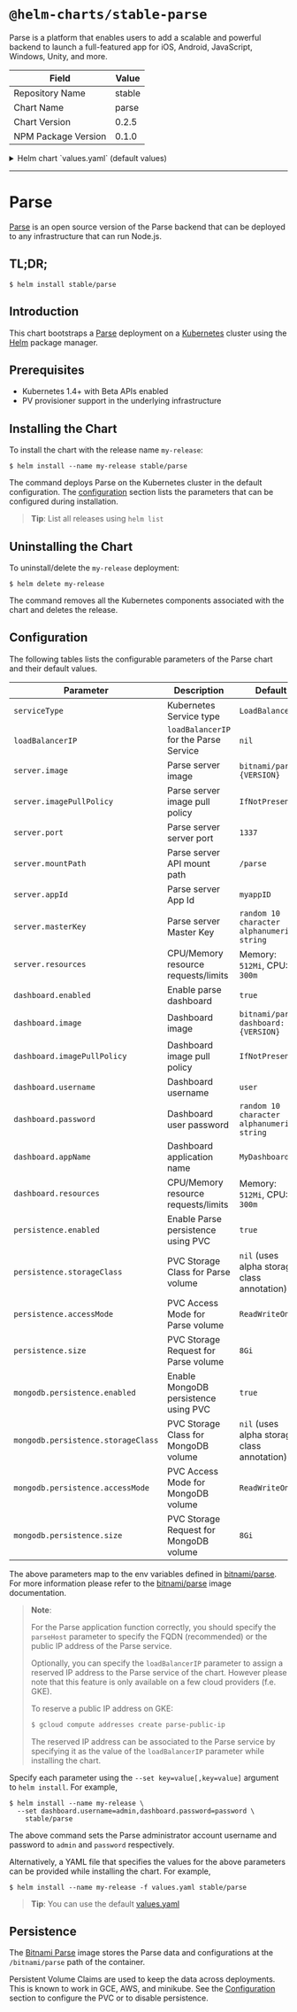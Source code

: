 # `@helm-charts/stable-parse`

Parse is a platform that enables users to add a scalable and powerful backend to launch a full-featured app for iOS, Android, JavaScript, Windows, Unity, and more.

| Field               | Value  |
| ------------------- | ------ |
| Repository Name     | stable |
| Chart Name          | parse  |
| Chart Version       | 0.2.5  |
| NPM Package Version | 0.1.0  |

<details>

<summary>Helm chart `values.yaml` (default values)</summary>

```yaml
## Kubernetes serviceType for Parse Deployment
## ref: http://kubernetes.io/docs/user-guide/services/#publishing-services---service-types
##
serviceType: LoadBalancer

## loadBalancerIP for the Parse Service (optional, cloud specific)
## ref: http://kubernetes.io/docs/user-guide/services/#type-loadbalancer
##
# loadBalancerIP:

server:
  ## Bitnami Parse image version
  ## ref: https://hub.docker.com/r/bitnami/parse/tags/
  ##
  image: bitnami/parse:2.6.1-r0

  ## Specify a imagePullPolicy
  ## ref: http://kubernetes.io/docs/user-guide/images/#pre-pulling-images
  ##
  imagePullPolicy: IfNotPresent

  ## Parse Server Port
  ## ref: https://github.com/bitnami/bitnami-docker-parse#configuration
  ##
  port: 1337

  ## Parse API mount path
  ## ref: https://github.com/bitnami/bitnami-docker-parse#configuration
  ##
  mountPath: /parse

  ## Parse Server App ID
  ## ref: https://github.com/bitnami/bitnami-docker-parse#configuration
  ##
  appId: myappID

  ## Parse Server Master Key
  ## ref: https://github.com/bitnami/bitnami-docker-parse#configuration
  ##
  # masterKey:

  ## Configure resource requests and limits
  ## ref: http://kubernetes.io/docs/user-guide/compute-resources/
  ##
  resources:
    # requests:
    #   memory: 512Mi
    #   cpu: 300m

dashboard:
  ## Enable deployment of Parse Dashboard
  ##
  enabled: true

  ## Bitnami Parse Dashboard image version
  ## ref: https://hub.docker.com/r/bitnami/parse-dashboard/tags/
  ##
  image: bitnami/parse-dashboard:1.1.0-r0

  ## Specify a imagePullPolicy
  ## ref: http://kubernetes.io/docs/user-guide/images/#pre-pulling-images
  ##
  imagePullPolicy: IfNotPresent

  ## Parse Dashboard application username
  ## ref: https://github.com/bitnami/bitnami-docker-parse-dashboard#configuration
  ##
  username: user

  ## Parse Dashboard application password
  ## Defaults to a random 10-character alphanumeric string if not set
  ## ref: https://github.com/bitnami/bitnami-docker-parse-dashboard#configuration
  ##
  # password:

  ## Parse Dashboard application name
  ## ref: https://github.com/bitnami/bitnami-docker-parse-dashboard#configuration
  ##
  appName: MyDashboard

  ## Configure resource requests and limits
  ## ref: http://kubernetes.io/docs/user-guide/compute-resources/
  ##
  resources:
    {}
    # requests:
    #   memory: 512Mi
    #   cpu: 300m

## Enable persistence using Persistent Volume Claims
## ref: http://kubernetes.io/docs/user-guide/persistent-volumes/
##
persistence:
  enabled: true
  ## parse data Persistent Volume Storage Class
  ## If defined, storageClassName: <storageClass>
  ## If set to "-", storageClassName: "", which disables dynamic provisioning
  ## If undefined (the default) or set to null, no storageClassName spec is
  ##   set, choosing the default provisioner.  (gp2 on AWS, standard on
  ##   GKE, AWS & OpenStack)
  ##
  # storageClass: "-"
  accessMode: ReadWriteOnce
  size: 8Gi

##
## MongoDB chart configuration
##
mongodb:
  ## Enable persistence using Persistent Volume Claims
  ## ref: http://kubernetes.io/docs/user-guide/persistent-volumes/
  ##
  persistence:
    enabled: true
    ## mongodb data Persistent Volume Storage Class
    ## If defined, storageClassName: <storageClass>
    ## If set to "-", storageClassName: "", which disables dynamic provisioning
    ## If undefined (the default) or set to null, no storageClassName spec is
    ##   set, choosing the default provisioner.  (gp2 on AWS, standard on
    ##   GKE, AWS & OpenStack)
    ##
    # storageClass: "-"
    accessMode: ReadWriteOnce
    size: 8Gi
```

</details>

---

# Parse

[Parse](https://parse.com/) is an open source version of the Parse backend that can be deployed to any infrastructure that can run Node.js.

## TL;DR;

```console
$ helm install stable/parse
```

## Introduction

This chart bootstraps a [Parse](https://github.com/bitnami/bitnami-docker-parse) deployment on a [Kubernetes](http://kubernetes.io) cluster using the [Helm](https://helm.sh) package manager.

## Prerequisites

- Kubernetes 1.4+ with Beta APIs enabled
- PV provisioner support in the underlying infrastructure

## Installing the Chart

To install the chart with the release name `my-release`:

```console
$ helm install --name my-release stable/parse
```

The command deploys Parse on the Kubernetes cluster in the default configuration. The [configuration](#configuration) section lists the parameters that can be configured during installation.

> **Tip**: List all releases using `helm list`

## Uninstalling the Chart

To uninstall/delete the `my-release` deployment:

```console
$ helm delete my-release
```

The command removes all the Kubernetes components associated with the chart and deletes the release.

## Configuration

The following tables lists the configurable parameters of the Parse chart and their default values.

| Parameter                          | Description                            | Default                                     |
| ---------------------------------- | -------------------------------------- | ------------------------------------------- |
| `serviceType`                      | Kubernetes Service type                | `LoadBalancer`                              |
| `loadBalancerIP`                   | `loadBalancerIP` for the Parse Service | `nil`                                       |
| `server.image`                     | Parse server image                     | `bitnami/parse:{VERSION}`                   |
| `server.imagePullPolicy`           | Parse server image pull policy         | `IfNotPresent`                              |
| `server.port`                      | Parse server server port               | `1337`                                      |
| `server.mountPath`                 | Parse server API mount path            | `/parse`                                    |
| `server.appId`                     | Parse server App Id                    | `myappID`                                   |
| `server.masterKey`                 | Parse server Master Key                | `random 10 character alphanumeric string`   |
| `server.resources`                 | CPU/Memory resource requests/limits    | Memory: `512Mi`, CPU: `300m`                |
| `dashboard.enabled`                | Enable parse dashboard                 | `true`                                      |
| `dashboard.image`                  | Dashboard image                        | `bitnami/parse-dashboard:{VERSION}`         |
| `dashboard.imagePullPolicy`        | Dashboard image pull policy            | `IfNotPresent`                              |
| `dashboard.username`               | Dashboard username                     | `user`                                      |
| `dashboard.password`               | Dashboard user password                | `random 10 character alphanumeric string`   |
| `dashboard.appName`                | Dashboard application name             | `MyDashboard`                               |
| `dashboard.resources`              | CPU/Memory resource requests/limits    | Memory: `512Mi`, CPU: `300m`                |
| `persistence.enabled`              | Enable Parse persistence using PVC     | `true`                                      |
| `persistence.storageClass`         | PVC Storage Class for Parse volume     | `nil` (uses alpha storage class annotation) |
| `persistence.accessMode`           | PVC Access Mode for Parse volume       | `ReadWriteOnce`                             |
| `persistence.size`                 | PVC Storage Request for Parse volume   | `8Gi`                                       |
| `mongodb.persistence.enabled`      | Enable MongoDB persistence using PVC   | `true`                                      |
| `mongodb.persistence.storageClass` | PVC Storage Class for MongoDB volume   | `nil` (uses alpha storage class annotation) |
| `mongodb.persistence.accessMode`   | PVC Access Mode for MongoDB volume     | `ReadWriteOnce`                             |
| `mongodb.persistence.size`         | PVC Storage Request for MongoDB volume | `8Gi`                                       |

The above parameters map to the env variables defined in [bitnami/parse](http://github.com/bitnami/bitnami-docker-parse). For more information please refer to the [bitnami/parse](http://github.com/bitnami/bitnami-docker-parse) image documentation.

> **Note**:
>
> For the Parse application function correctly, you should specify the `parseHost` parameter to specify the FQDN (recommended) or the public IP address of the Parse service.
>
> Optionally, you can specify the `loadBalancerIP` parameter to assign a reserved IP address to the Parse service of the chart. However please note that this feature is only available on a few cloud providers (f.e. GKE).
>
> To reserve a public IP address on GKE:
>
> ```bash
> $ gcloud compute addresses create parse-public-ip
> ```
>
> The reserved IP address can be associated to the Parse service by specifying it as the value of the `loadBalancerIP` parameter while installing the chart.

Specify each parameter using the `--set key=value[,key=value]` argument to `helm install`. For example,

```console
$ helm install --name my-release \
  --set dashboard.username=admin,dashboard.password=password \
    stable/parse
```

The above command sets the Parse administrator account username and password to `admin` and `password` respectively.

Alternatively, a YAML file that specifies the values for the above parameters can be provided while installing the chart. For example,

```console
$ helm install --name my-release -f values.yaml stable/parse
```

> **Tip**: You can use the default [values.yaml](values.yaml)

## Persistence

The [Bitnami Parse](https://github.com/bitnami/bitnami-docker-parse) image stores the Parse data and configurations at the `/bitnami/parse` path of the container.

Persistent Volume Claims are used to keep the data across deployments. This is known to work in GCE, AWS, and minikube.
See the [Configuration](#configuration) section to configure the PVC or to disable persistence.
